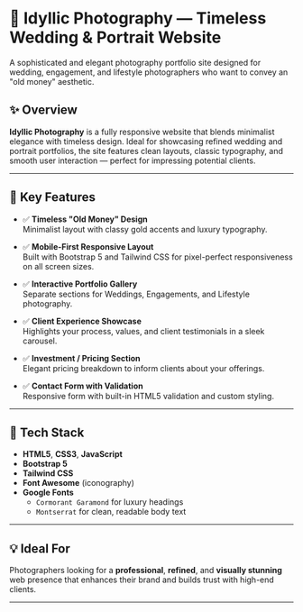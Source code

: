 # 📸 Idyllic Photography — Timeless Wedding & Portrait Website

A sophisticated and elegant photography portfolio site designed for wedding, engagement, and lifestyle photographers who want to convey an "old money" aesthetic.

## ✨ Overview

**Idyllic Photography** is a fully responsive website that blends minimalist elegance with timeless design. Ideal for showcasing refined wedding and portrait portfolios, the site features clean layouts, classic typography, and smooth user interaction — perfect for impressing potential clients.

---

## 🎨 Key Features

- ✅ **Timeless "Old Money" Design**  
  Minimalist layout with classy gold accents and luxury typography.

- ✅ **Mobile-First Responsive Layout**  
  Built with Bootstrap 5 and Tailwind CSS for pixel-perfect responsiveness on all screen sizes.

- ✅ **Interactive Portfolio Gallery**  
  Separate sections for Weddings, Engagements, and Lifestyle photography.

- ✅ **Client Experience Showcase**  
  Highlights your process, values, and client testimonials in a sleek carousel.

- ✅ **Investment / Pricing Section**  
  Elegant pricing breakdown to inform clients about your offerings.

- ✅ **Contact Form with Validation**  
  Responsive form with built-in HTML5 validation and custom styling.

---

## 🧰 Tech Stack

- **HTML5**, **CSS3**, **JavaScript**
- **Bootstrap 5**
- **Tailwind CSS**
- **Font Awesome** (iconography)
- **Google Fonts**  
  - `Cormorant Garamond` for luxury headings  
  - `Montserrat` for clean, readable body text

---

## 💡 Ideal For

Photographers looking for a **professional**, **refined**, and **visually stunning** web presence that enhances their brand and builds trust with high-end clients.

---
